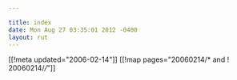 ```yaml
---

title: index
date: Mon Aug 27 03:35:01 2012 -0400
layout: rut
---
```


[[!meta updated="2006-02-14"]]
[[!map pages="20060214/* and ! 20060214/*/*"]]
